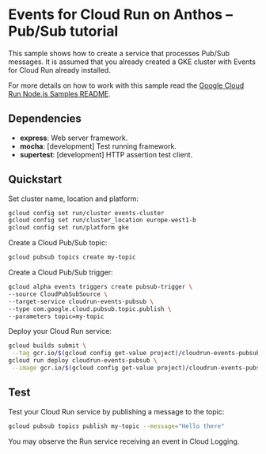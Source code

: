 # Events for Cloud Run on Anthos – Pub/Sub tutorial

This sample shows how to create a service that processes Pub/Sub messages. It is
assumed that you already created a GKE cluster with Events for Cloud Run already
installed.

For more details on how to work with this sample read the [Google Cloud Run Node.js Samples README](https://github.com/GoogleCloudPlatform/nodejs-docs-samples/tree/master/run).

## Dependencies

* **express**: Web server framework.
* **mocha**: [development] Test running framework.
* **supertest**: [development] HTTP assertion test client.

## Quickstart

Set cluster name, location and platform:

```sh
gcloud config set run/cluster events-cluster
gcloud config set run/cluster_location europe-west1-b
gcloud config set run/platform gke
```

Create a Cloud Pub/Sub topic:

```sh
gcloud pubsub topics create my-topic
```

Create a Cloud Pub/Sub trigger:

```sh
gcloud alpha events triggers create pubsub-trigger \
--source CloudPubSubSource \
--target-service cloudrun-events-pubsub \
--type com.google.cloud.pubsub.topic.publish \
--parameters topic=my-topic
```

Deploy your Cloud Run service:

```sh
gcloud builds submit \
 --tag gcr.io/$(gcloud config get-value project)/cloudrun-events-pubsub
gcloud run deploy cloudrun-events-pubsub \
 --image gcr.io/$(gcloud config get-value project)/cloudrun-events-pubsub
 ```

## Test

Test your Cloud Run service by publishing a message to the topic:

```sh
gcloud pubsub topics publish my-topic --message="Hello there"
```

You may observe the Run service receiving an event in Cloud Logging.
